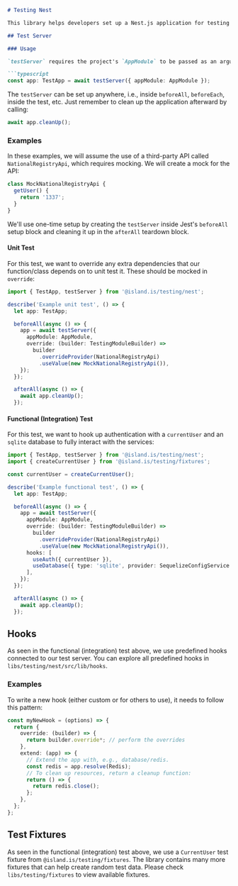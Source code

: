 ```markdown
# Testing Nest

This library helps developers set up a Nest.js application for testing purposes. The test server can work for unit tests and/or integration/functional tests by applying different hooks, like the `useDatabase` hook.

## Test Server

### Usage

`testServer` requires the project's `AppModule` to be passed as an argument to build the Nest.js application graph. From there, you can configure your test Nest server using hooks and overrides.

```typescript
const app: TestApp = await testServer({ appModule: AppModule });
```

The `testServer` can be set up anywhere, i.e., inside `beforeAll`, `beforeEach`, inside the test, etc. Just remember to clean up the application afterward by calling:

```typescript
await app.cleanUp();
```

### Examples

In these examples, we will assume the use of a third-party API called `NationalRegistryApi`, which requires mocking. We will create a mock for the API:

```typescript
class MockNationalRegistryApi {
  getUser() {
    return '1337';
  }
}
```

We'll use one-time setup by creating the `testServer` inside Jest's `beforeAll` setup block and cleaning it up in the `afterAll` teardown block.

#### Unit Test

For this test, we want to override any extra dependencies that our function/class depends on to unit test it. These should be mocked in `override`:

```typescript
import { TestApp, testServer } from '@island.is/testing/nest';

describe('Example unit test', () => {
  let app: TestApp;

  beforeAll(async () => {
    app = await testServer({
      appModule: AppModule,
      override: (builder: TestingModuleBuilder) =>
        builder
          .overrideProvider(NationalRegistryApi)
          .useValue(new MockNationalRegistryApi()),
    });
  });

  afterAll(async () => {
    await app.cleanUp();
  });
```

#### Functional (Integration) Test

For this test, we want to hook up authentication with a `currentUser` and an `sqlite` database to fully interact with the services:

```typescript
import { TestApp, testServer } from '@island.is/testing/nest';
import { createCurrentUser } from '@island.is/testing/fixtures';

const currentUser = createCurrentUser();

describe('Example functional test', () => {
  let app: TestApp;

  beforeAll(async () => {
    app = await testServer({
      appModule: AppModule,
      override: (builder: TestingModuleBuilder) =>
        builder
          .overrideProvider(NationalRegistryApi)
          .useValue(new MockNationalRegistryApi()),
      hooks: [
        useAuth({ currentUser }),
        useDatabase({ type: 'sqlite', provider: SequelizeConfigService }),
      ],
    });
  });

  afterAll(async () => {
    await app.cleanUp();
  });
```

## Hooks

As seen in the functional (integration) test above, we use predefined hooks connected to our test server. You can explore all predefined hooks in `libs/testing/nest/src/lib/hooks`.

### Examples

To write a new hook (either custom or for others to use), it needs to follow this pattern:

```typescript
const myNewHook = (options) => {
  return {
    override: (builder) => {
      return builder.override*; // perform the overrides
    },
    extend: (app) => {
      // Extend the app with, e.g., database/redis.
      const redis = app.resolve(Redis);
      // To clean up resources, return a cleanup function:
      return () => {
        return redis.close();
      };
    },
  };
};
```

## Test Fixtures

As seen in the functional (integration) test above, we use a `CurrentUser` test fixture from `@island.is/testing/fixtures`. The library contains many more fixtures that can help create random test data. Please check `libs/testing/fixtures` to view available fixtures.
```